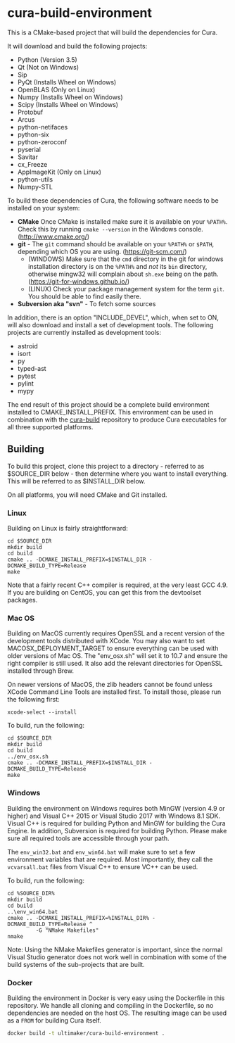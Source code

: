 cura-build-environment
======================

This is a CMake-based project that will build the dependencies for Cura.

It will download and build the following projects:

- Python (Version 3.5)
- Qt (Not on Windows)
- Sip
- PyQt (Installs Wheel on Windows)
- OpenBLAS (Only on Linux)
- Numpy (Installs Wheel on Windows)
- Scipy (Installs Wheel on Windows)
- Protobuf
- Arcus
- python-netifaces
- python-six
- python-zeroconf
- pyserial
- Savitar
- cx_Freeze
- AppImageKit (Only on Linux)
- python-utils
- Numpy-STL

To build these dependencies of Cura, the following software needs to be installed on your system:

- **CMake** Once CMake is installed make sure it is available on your `%PATH%`. Check this by running `cmake --version` in the Windows console. (http://www.cmake.org/)
- **git** - The `git` command should be available on your `%PATH%` or `$PATH`, depending which OS you are using. (https://git-scm.com/)
  - (WINDOWS) Make sure that the `cmd` directory in the git for windows installation directory is on the `%PATH%` and *not* its `bin` directory, otherwise mingw32 will complain about `sh.exe` being on the path. (https://git-for-windows.github.io/)
  - (LINUX) Check your package management system for the term `git`. You should be able to find easily there.
- **Subversion aka "svn"** - To fetch some sources

In addition, there is an option "INCLUDE_DEVEL", which, when set to ON, will
also download and install a set of development tools. The following projects
are currently installed as development tools:

- astroid
- isort
- py
- typed-ast
- pytest
- pylint
- mypy

The end result of this project should be a complete build environment
installed to CMAKE_INSTALL_PREFIX. This environment can be used in
combination with the [cura-build] repository to produce Cura executables for
all three supported platforms.

[cura-build]: https://github.com/ultimaker/cura-build

Building
--------

To build this project, clone this project to a directory - referred to as
$SOURCE_DIR below - then determine where you want to install everything.
This will be referred to as $INSTALL_DIR below.

On all platforms, you will need CMake and Git installed.

### Linux

Building on Linux is fairly straightforward:

```
cd $SOURCE_DIR
mkdir build
cd build
cmake .. -DCMAKE_INSTALL_PREFIX=$INSTALL_DIR -DCMAKE_BUILD_TYPE=Release
make
```

Note that a fairly recent C++ compiler is required, at the very least GCC
4.9. If you are building on CentOS, you can get this from the devtoolset
packages.

### Mac OS

Building on MacOS currently requires OpenSSL and a recent version of the
development tools distributed with XCode. You may also want to set
MACOSX_DEPLOYMENT_TARGET to ensure everything can be used with older
versions of Mac OS. The "env_osx.sh" will set it to 10.7 and ensure the
right compiler is still used. It also add the relevant directories for
OpenSSL installed through Brew.

On newer versions of MacOS, the zlib headers cannot be found unless
XCode Command Line Tools are installed first. To install those, please
run the following first:

```
xcode-select --install
```

To build, run the following:

```
cd $SOURCE_DIR
mkdir build
cd build
../env_osx.sh
cmake .. -DCMAKE_INSTALL_PREFIX=$INSTALL_DIR -DCMAKE_BUILD_TYPE=Release
make
```

### Windows

Building the environment on Windows requires both MinGW (version 4.9 or
higher) and Visual C++ 2015 or Visual Studio 2017 with Windows 8.1 SDK.
Visual C++ is required for building Python and MinGW for building the Cura Engine.
In addition, Subversion is required for building Python. Please make sure all required tools are 
accessible through your path.

The `env_win32.bat` and `env_win64.bat` will make sure to set a few
environment variables that are required. Most importantly, they call the
`vcvarsall.bat` files from Visual C++ to ensure VC++ can be used.

To build, run the following:

```
cd %SOURCE_DIR%
mkdir build
cd build
..\env_win64.bat
cmake .. -DCMAKE_INSTALL_PREFIX=%INSTALL_DIR% -DCMAKE_BUILD_TYPE=Release ^
         -G "NMake Makefiles"
nmake
```

Note: Using the NMake Makefiles generator is important, since the normal
Visual Studio generator does not work well in combination with some of
the build systems of the sub-projects that are built.


### Docker
Building the environment in Docker is very easy using the Dockerfile in this repository.
We handle all cloning and compiling in the Dockerfile, so no dependencies are needed on the host OS.
The resulting image can be used as a `FROM` for building Cura itself.

```bash
docker build -t ultimaker/cura-build-environment .
```
